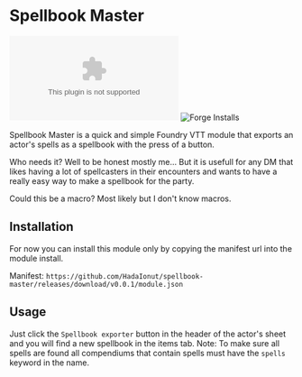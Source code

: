 # Spellbook Master
![Downloads](https://img.shields.io/github/downloads/HadaIonut/spellbook-master/v1.0.0/spellbook-master.zip?style=for-the-badge)
![Forge Installs](https://img.shields.io/badge/dynamic/json?label=Forge%20Installs&query=package.installs&suffix=%25&url=https%3A%2F%2Fforge-vtt.com%2Fapi%2Fbazaar%2Fpackage%2Fspellbook-master&colorB=4aa94a&style=for-the-badge)

Spellbook Master is a quick and simple Foundry VTT module that exports an actor's spells as a spellbook with the press of a button.

Who needs it? Well to be honest mostly me... But it is usefull for any DM that likes having a lot of spellcasters in their encounters and wants to have a really easy way to make a spellbook for the party.

Could this be a macro? Most likely but I don't know macros.

## Installation 

For now you can install this module only by copying the manifest url into the module install.

Manifest: ```https://github.com/HadaIonut/spellbook-master/releases/download/v0.0.1/module.json ```

## Usage

Just click the `Spellbook exporter` button in the header of the actor's sheet and you will find a new spellbook in the items tab.
Note: To make sure all spells are found all compendiums that contain spells must have the `spells` keyword in the name.

